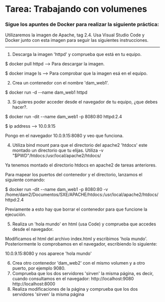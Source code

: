 # Tarea: Trabajando con volumenes

### Sigue los apuntes de Docker para realizar la siguiente práctica:

Utilizaremos la imagen de Apache, tag 2.4. Usa Visual Studio Code y Docker junto con esta imagen para seguir las siguientes instrucciones.

---

1. Descarga la imagen 'httpd' y comprueba que está en tu equipo.

$ docker pull httpd --> Para descargar la imagen.

$ docker image ls --> Para comprobar que la imagen esá en el equipo.

2. Crea un contenedor con el nombre 'dam_web1'.

$ docker run -d --name dam_web1 httpd

3. Si quieres poder acceder desde el navegador de tu equipo, ¿que debes hacer?.

$ docker run -dit --name dam_web1 -p 8080:80 httpd:2.4

$ ip address --> 10.0.9.15

Pongo en el navegador 10.0.9.15:8080 y veo que funciona.

4. Utiliza bind mount para que el directorio del apache2 'htdocs' este montado un directorio que tu elijas.
Utiliza -v "$PWD"/htdocs:/usr/local/apache2/htdocs/

Ya tenemos montado el directorio htdocs en apache2 de tareas anteriores.

Para mapear los puertos del contenedor y el directorio, lanzamos el siguiente comando:

$ docker run -dit --name dam_web1 -p 8080:80 -v /home/dam2/Documentos/SXE/APACHE/htdocs:/usr/local/apache2/htdocs/ httpd:2.4

Previamente a esto hay que borrar el contenedor para que funcione la ejecución.

5. Realiza un 'hola mundo' en html (usa Code) y comprueba que accedes desde el navegador.

Modificamos el html del archivo index.html y escribimos 'hola mundo'. Posteriormente lo comprobamos en el navegador, escribiendo lo siguiente:

10.0.9.15:8080 y nos aparece 'hola mundo'

6. Crea otro contenedor 'dam_web2' con el mismo volumen y a otro puerto, por ejemplo 9080.
7. Comprueba que los dos servidores 'sirven' la misma página, es decir, cuando consultamos en el navegador:
http://localhost:9080 
http://localhost:8000
8. Realiza modificaciones de la página y comprueba que los dos servidores 'sirven' la misma página